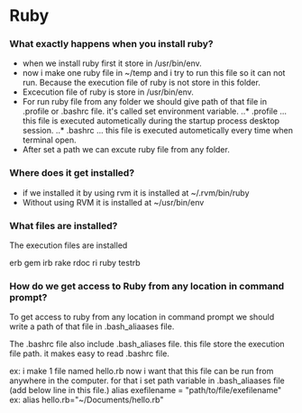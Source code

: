 # Ruby

### What exactly happens when you install ruby?

* when we install ruby first it store in /usr/bin/env.
* now i make one ruby file in ~/temp and i try to run this file so it can not run. Because the execution file of ruby is not store in this folder.
* Excecution file of ruby is store in /usr/bin/env.
* For run ruby file from any folder we should give path of that file in .profile or .bashrc file. it's called set environment variable.
..* .profile
... this file is executed autometically during the startup process desktop session.
..* .bashrc
... this file is executed autometically every time when terminal open.
* After set a path we can excute ruby file from any folder.

### Where does it get installed?

* if we installed it by using rvm it is installed at  ~/.rvm/bin/ruby
* Without using RVM it is installed at ~/usr/bin/env

### What files are installed?
The execution files are installed 

erb  gem  irb  rake  rdoc  ri  ruby  testrb

### How do we get access to Ruby from any location in command prompt?

To get access to ruby from any location in command prompt we should write a path of that file in .bash_aliaases file.

The .bashrc file also include .bash_aliases file. this file store the execution file path. it makes easy to read .bashrc file.

ex: i make 1 file named hello.rb
    now i want that this file can be run from anywhere in the computer.
    for that i set path variable in .bash_aliaases file (add below line in this file.)
      alias exefilename = "path/to/file/exefilename"
      ex: alias hello.rb="~/Documents/hello.rb"
